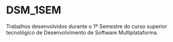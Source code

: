 # DSM_1SEM
Trabalhos desenvolvidos durante o 1º Semestre do curso superior tecnológico de Desenvolvimento de Software Multiplataforma.
